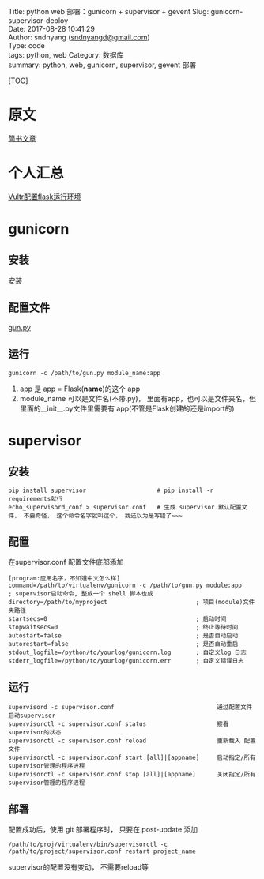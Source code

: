 Title: python web 部署：gunicorn + supervisor + gevent
Slug: gunicorn-supervisor-deploy  
Date: 2017-08-28 10:41:29  
Author: sndnyang (sndnyangd@gmail.com)  
Type: code  
tags: python, web
Category: 数据库  
summary:  python, web, gunicorn, supervisor, gevent 部署

[TOC]

# 原文

[简书文章](http://www.jianshu.com/p/be9dd421fb8d)

# 个人汇总

[Vultr配置flask运行环境](http://blog.zhimind.com/Vultr-config-flask-production-environment.html)

# gunicorn

## 安装

[安装](http://blog.zhimind.com/Vultr-config-flask-production-environment.html#virtualenvflasksqlalchemy)

## 配置文件

[gun.py](https://github.com/sndnyang/zhimind/blob/master/wsgi/gun.py)

## 运行

    gunicorn -c /path/to/gun.py module_name:app

1. app 是 app = Flask(__name__)的这个 app
2. module_name 可以是文件名(不带.py)， 里面有app，也可以是文件夹名，但里面的__init__.py文件里需要有 app(不管是Flask创建的还是import的)

# supervisor

## 安装

    pip install supervisor                    # pip install -r requirements就行
    echo_supervisord_conf > supervisor.conf   # 生成 supervisor 默认配置文件， 不要奇怪， 这个命令名字就叫这个， 我还以为是写错了~~~

## 配置

在supervisor.conf 配置文件底部添加

    [program:应用名字，不知道中文怎么样]
    command=/path/to/virtualenv/gunicorn -c /path/to/gun.py module:app    ; supervisor启动命令, 整成一个 shell 脚本也成
    directory=/path/to/myproject                         ; 项目(module)文件夹路径
    startsecs=0                                          ; 启动时间
    stopwaitsecs=0                                       ; 终止等待时间
    autostart=false                                      ; 是否自动启动
    autorestart=false                                    ; 是否自动重启
    stdout_logfile=/python/to/yourlog/gunicorn.log       ; 自定义log 日志
    stderr_logfile=/python/to/yourlog/gunicorn.err       ; 自定义错误日志

## 运行

    supervisord -c supervisor.conf                             通过配置文件启动supervisor
    supervisorctl -c supervisor.conf status                    察看supervisor的状态
    supervisorctl -c supervisor.conf reload                    重新载入 配置文件
    supervisorctl -c supervisor.conf start [all]|[appname]     启动指定/所有 supervisor管理的程序进程
    supervisorctl -c supervisor.conf stop [all]|[appname]      关闭指定/所有 supervisor管理的程序进程

## 部署

配置成功后，使用 git 部署程序时， 只要在 post-update 添加

    /path/to/proj/virtualenv/bin/supervisorctl -c /path/to/project/supervisor.conf restart project_name

supervisor的配置没有变动， 不需要reload等
